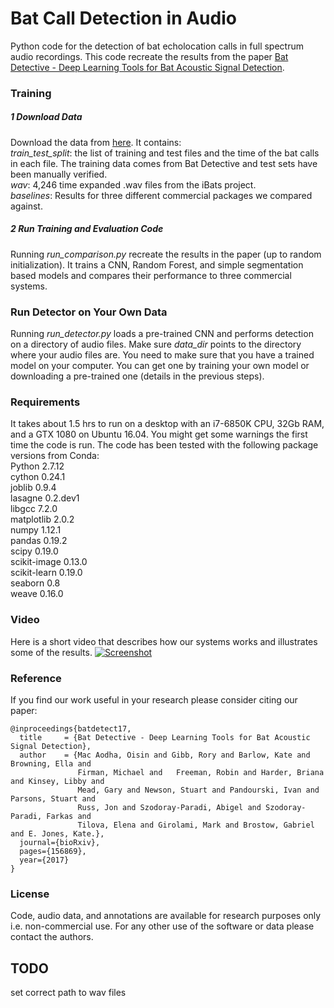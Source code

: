 # Bat Call Detection in Audio
Python code for the detection of bat echolocation calls in full spectrum audio recordings. This code recreate the results from the paper [Bat Detective - Deep Learning Tools for Bat Acoustic Signal Detection](https://www.biorxiv.org/content/early/2017/06/29/156869).


### Training
##### 1 Download Data
Download the data from [here](http://visual.cs.ucl.ac.uk/pubs/batDetective). It contains:   
*train_test_split*: the list of training and test files and the time of the bat calls in each file. The training data comes from Bat Detective and test sets have been manually verified.  
*wav*: 4,246 time expanded .wav files from the iBats project.  
*baselines*: Results for three different commercial packages we compared against.    

##### 2 Run Training and Evaluation Code
Running *run_comparison.py* recreate the results in the paper (up to random initialization). It trains a CNN, Random Forest, and simple segmentation based models and compares their performance to three commercial systems.


### Run Detector on Your Own Data
Running *run_detector.py* loads a pre-trained CNN and performs detection on a directory of audio files. Make sure *data_dir* points to the directory where your audio files are. You need to make sure that you have a trained model on your computer. You can get one by training your own model or downloading a pre-trained one (details in the previous steps).  


### Requirements
It takes about 1.5 hrs to run on a desktop with an i7-6850K CPU, 32Gb RAM, and a GTX 1080 on Ubuntu 16.04. You might get some warnings the first time the code is run. The code has been tested with the following package versions from Conda:  
Python 2.7.12   
cython 0.24.1   
joblib 0.9.4  
lasagne 0.2.dev1    
libgcc 7.2.0   
matplotlib 2.0.2  
numpy 1.12.1  
pandas 0.19.2   
scipy 0.19.0  
scikit-image 0.13.0  
scikit-learn 0.19.0  
seaborn 0.8  
weave 0.16.0


### Video
Here is a short video that describes how our systems works and illustrates some of the results.
[![Screenshot](https://img.youtube.com/vi/u35jWHdhl-8/0.jpg)](https://www.youtube.com/watch?v=u35jWHdhl-8)


### Reference
If you find our work useful in your research please consider citing our paper:
```
@inproceedings{batdetect17,
  title     = {Bat Detective - Deep Learning Tools for Bat Acoustic Signal Detection},
  author    = {Mac Aodha, Oisin and Gibb, Rory and Barlow, Kate and Browning, Ella and
               Firman, Michael and   Freeman, Robin and Harder, Briana and Kinsey, Libby and
               Mead, Gary and Newson, Stuart and Pandourski, Ivan and Parsons, Stuart and  
               Russ, Jon and Szodoray-Paradi, Abigel and Szodoray-Paradi, Farkas and  
               Tilova, Elena and Girolami, Mark and Brostow, Gabriel and E. Jones, Kate.},
  journal={bioRxiv},
  pages={156869},
  year={2017}
}
```


### License
Code, audio data, and annotations are available for research purposes only i.e. non-commercial use. For any other use of the software or data please contact the authors.

## TODO
set correct path to wav files